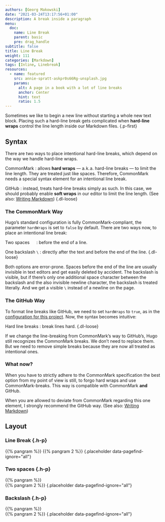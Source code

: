 ```yaml
---
authors: [Georg Makowski]
date: "2021-03-24T13:17:56+01:00"
description: A break inside a paragraph
menu:
  doc:
    name: Line Break
    parent: basic
    pre: drag_handle
subtitle: false
title: Line Break
weight: 111
categories: [Markdown]
tags: [Inline, Linebreak]
resources:
  - name: featured
    src: annie-spratt-askpr0s66Rg-unsplash.jpg
    params:
      alt: A page in a book with a lot of line breaks
      anchor: Center
      hint: text
      ratio: 1.5
---
```


Sometimes we like to begin a new line without starting a whole new text block. Placing such a hard-line break gets complicated when **hard-line wraps** control the line length inside our Markdown files.
{.p-first} <!--more-->

## Syntax

There are two ways to place intentional hard-line breaks, which depend on the way we handle hard-line wraps.

CommonMark
: allows **hard wraps** — a.&hairsp;k.&hairsp;a. hard-line breaks — to limit the line length. They are treated just like spaces. Therefore, CommonMark needs a special syntax element for an intentional line break.

GitHub
: instead, treats hard-line breaks simply as such. In this case, we should probably enable **soft wraps** in our editor to limit the line length. (See also: [Writing Markdown][hwl])
{.dl-loose}

### The CommonMark Way

Hugo’s standard configuration is fully CommonMark-compliant, the parameter `hardWraps` is set to `false` by default. There are two ways now, to place an intentional line break:

Two spaces `  `
: before the end of a line.

One backslash `\`
: directly after the text and before the end of the line.
{.dl-loose}

Both options are error-prone. Spaces before the end of the line are usually invisible in text editors and get easily deleted by accident. The backslash is visible, but if there’s only one additional space character between the backslash and the also invisible newline character, the backslash is treated literally. And we get a visible `\` instead of a newline on the page.

### The GitHub Way

To format line breaks like GitHub, we need to set `hardWraps` to `true`, as in the [configuration for this project][hw]. Now, the syntax becomes intuitive:

Hard line breaks
: break lines hard.
{.dl-loose}

If we change the line-breaking from CommonMark’s way to GitHub’s, Hugo still recognizes the CommonMark breaks. We don’t need to replace them. But we need to remove simple breaks because they are now all treated as intentional ones.

### What now?

When you have to strictly adhere to the CommonMark specification the best option from my point of view is still, to forgo hard wraps and use CommonMark-breaks. This way is compatible with CommonMark **and** GitHub.

When you are allowed to deviate from CommonMark regarding this one element, I strongly recommend the GitHub way. (See also: [Writing Markdown][hwl])

## Layout

### Line Break {.h-p}
{{% pangram %}}
{{% pangram 2 %}}
{.placeholder data-pagefind-ignore="all"}

### Two spaces {.h-p}
{{% pangram %}}  
{{% pangram 2 %}}
{.placeholder data-pagefind-ignore="all"}

### Backslash {.h-p}
{{% pangram %}}\
{{% pangram 2 %}}
{.placeholder data-pagefind-ignore="all"}

[hw]: /doc/appendix/config/markup#24

[hwl]: /doc/intro/markdown#wrap
